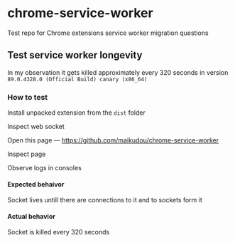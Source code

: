 # chrome-service-worker

Test repo for Chrome extensions service worker migration questions

## Test service worker longevity

In my observation it gets killed approximately every 320 seconds in version `89.0.4328.0 (Official Build) canary (x86_64)`

### How to test

Install unpacked extension from the `dist` folder

Inspect web socket

Open this page — https://github.com/maikudou/chrome-service-worker

Inspect page

Observe logs in consoles

#### Expected behaivor

Socket lives untill there are connections to it and to sockets form it

#### Actual behavior

Socket is killed every 320 seconds
